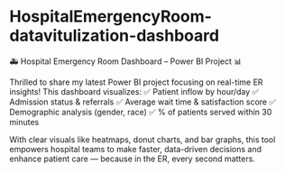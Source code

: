 # HospitalEmergencyRoom-datavitulization-dashboard

🚑 Hospital Emergency Room Dashboard – Power BI Project 📊

Thrilled to share my latest Power BI project focusing on real-time ER insights!
This dashboard visualizes:
✅ Patient inflow by hour/day
✅ Admission status & referrals
✅ Average wait time & satisfaction score
✅ Demographic analysis (gender, race)
✅ % of patients served within 30 minutes

With clear visuals like heatmaps, donut charts, and bar graphs, this tool empowers hospital teams to make faster, data-driven decisions and enhance patient care — because in the ER, every second matters.
